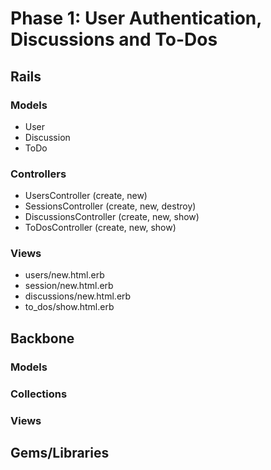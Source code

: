 # Phase 1: User Authentication, Discussions and To-Dos

## Rails
### Models
* User
* Discussion
* ToDo

### Controllers
* UsersController (create, new)
* SessionsController (create, new, destroy)
* DiscussionsController (create, new, show)
* ToDosController (create, new, show)

### Views
* users/new.html.erb
* session/new.html.erb
* discussions/new.html.erb
* to_dos/show.html.erb

## Backbone
### Models

### Collections

### Views

## Gems/Libraries

